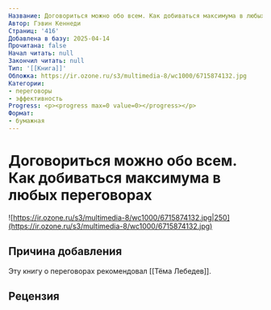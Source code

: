 ```yaml
---
Название: Договориться можно обо всем. Как добиваться максимума в любых переговорах
Автор: Гэвин Кеннеди
Страниц: '416'
Добавлена в базу: 2025-04-14
Прочитана: false
Начал читать: null
Закончил читать: null
Тип: '[[Книга]]'
Обложка: https://ir.ozone.ru/s3/multimedia-8/wc1000/6715874132.jpg
Категории:
- переговоры
- эффективность
Progress: <p><progress max=0 value=0></progress></p>
Формат:
- бумажная
---
```

# Договориться можно обо всем. Как добиваться максимума в любых переговорах

![https://ir.ozone.ru/s3/multimedia-8/wc1000/6715874132.jpg|250](https://ir.ozone.ru/s3/multimedia-8/wc1000/6715874132.jpg)

## Причина добавления

Эту книгу о переговорах рекомендовал [[Тёма Лебедев]].

## Рецензия